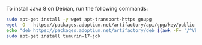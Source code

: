 To install Java 8 on Debian, run the following commands:

```sh
sudo apt-get install -y wget apt-transport-https gnupg
wget -O - https://packages.adoptium.net/artifactory/api/gpg/key/public | sudo apt-key add -
echo "deb https://packages.adoptium.net/artifactory/deb $(awk -F= '/^VERSION_CODENAME/{print$2}' /etc/os-release) main" | sudo tee /etc/apt/sources.list.d/adoptium.list
sudo apt-get install temurin-17-jdk
```
